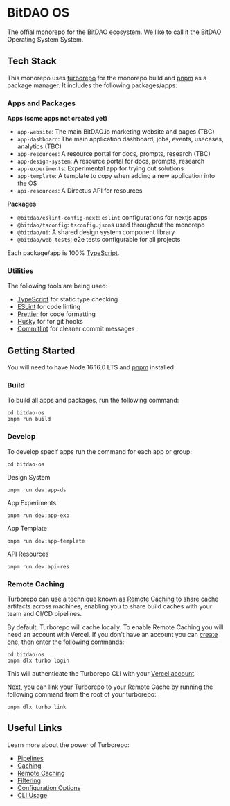 # BitDAO OS

The offial monorepo for the BitDAO ecosystem. We like to call it the BitDAO Operating System System.

## Tech Stack

This monorepo uses [turborepo](https://turbo.build) for the monorepo build and [pnpm](https://pnpm.io) as a package manager. It includes the following packages/apps:

### Apps and Packages

**Apps (some apps not created yet)**

- `app-website`: The main BitDAO.io marketing website and pages (TBC)
- `app-dashboard`: The main application dashboard, jobs, events, usecases, analytics (TBC)
- `app-resources`: A resource portal for docs, prompts, research (TBC)
- `app-design-system`: A resource portal for docs, prompts, research
- `app-experiments`: Experimental app for trying out solutions
- `app-template`: A template to copy when adding a new application into the OS
- `api-resources`: A Directus API for resources

**Packages**

- `@bitdao/eslint-config-next`: `eslint` configurations for nextjs apps
- `@bitdao/tsconfig`: `tsconfig.json`s used throughout the monorepo
- `@bitdao/ui`: A shared design system component library
- `@bitdao/web-tests`: e2e tests configurable for all projects

Each package/app is 100% [TypeScript](https://www.typescriptlang.org/).

### Utilities

The following tools are being used:

- [TypeScript](https://www.typescriptlang.org/) for static type checking
- [ESLint](https://eslint.org/) for code linting
- [Prettier](https://prettier.io) for code formatting
- [Husky](https://typicode.github.io/husky/#/) for for git hooks
- [Commitlint](https://commitlint.js.org/#/) for cleaner commit messages

## Getting Started

You will need to have Node 16.16.0 LTS and [pnpm](https://pnpm.io) installed

### Build

To build all apps and packages, run the following command:

```
cd bitdao-os
pnpm run build
```

### Develop

To develop specif apps run the command for each app or group:

```
cd bitdao-os
```

Design System

```
pnpm run dev:app-ds
```

App Experiments

```
pnpm run dev:app-exp
```

App Template

```
pnpm run dev:app-template
```

API Resources

```
pnpm run dev:api-res
```

### Remote Caching

Turborepo can use a technique known as [Remote Caching](https://turbo.build/repo/docs/core-concepts/remote-caching) to share cache artifacts across machines, enabling you to share build caches with your team and CI/CD pipelines.

By default, Turborepo will cache locally. To enable Remote Caching you will need an account with Vercel. If you don't have an account you can [create one](https://vercel.com/signup), then enter the following commands:

```
cd bitdao-os
pnpm dlx turbo login
```

This will authenticate the Turborepo CLI with your [Vercel account](https://vercel.com/docs/concepts/personal-accounts/overview).

Next, you can link your Turborepo to your Remote Cache by running the following command from the root of your turborepo:

```
pnpm dlx turbo link
```

## Useful Links

Learn more about the power of Turborepo:

- [Pipelines](https://turbo.build/repo/docs/core-concepts/monorepos/running-tasks)
- [Caching](https://turbo.build/repo/docs/core-concepts/caching)
- [Remote Caching](https://turbo.build/repo/docs/core-concepts/remote-caching)
- [Filtering](https://turbo.build/repo/docs/core-concepts/monorepos/filtering)
- [Configuration Options](https://turbo.build/repo/docs/reference/configuration)
- [CLI Usage](https://turbo.build/repo/docs/reference/command-line-reference)
